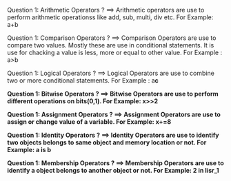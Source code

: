 Question 1: Arithmetic Operators ?
==> Arithmetic operators are use to perform arithmetic operationss like add, sub, multi, div etc.
For Example: a+b

Question 1: Comparison Operators ?
==> Comparison Operators are use to compare two values. Mostly these are use in conditional statements. It is use for chacking a value is less, more or equal to other value.
For Example : a>b

Question 1: Logical Operators ?
==> Logical Operators are use to combine two or more conditional statements. 
For Example : a<b and a>c

Question 1: Bitwise Operators ?
==> Bitwise Operators are use to perform different operations on bits(0,1).
For Example: x>>2

Question 1: Assignment Operators  ?
==> Assignment Operators are use to assign or change value of a variable.
For Example: x+=8

Question 1: Identity Operators ?
==> Identity Operators are use to identify two objects belongs to same object and memory location or not.
For Example: a is b

Question 1: Membership Operators ?
==> Membership Operators are use to identify a object belongs to another object or not.
For Example: 2 in lisr_1
